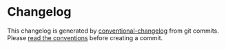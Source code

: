 # Changelog

This changelog is generated by [conventional-changelog](https://www.npmjs.com/package/conventional-changelog) from git commits.  
Please [read the conventions](https://github.com/ajoslin/conventional-changelog/blob/master/CONVENTIONS.md) before creating a commit.
